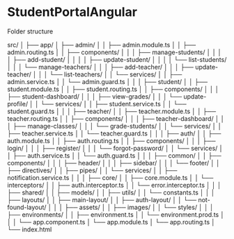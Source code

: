 # StudentPortalAngular

Folder structure 

src/
│
├── app/
│   ├── admin/
│   │   ├── admin.module.ts
│   │   ├── admin.routing.ts
│   │   ├── components/
│   │   │   ├── manage-students/
│   │   │   │   ├── add-student/
│   │   │   │   ├── update-student/
│   │   │   │   └── list-students/
│   │   │   └── manage-teachers/
│   │   │       ├── add-teacher/
│   │   │       ├── update-teacher/
│   │   │       └── list-teachers/
│   │   └── services/
│   │       ├── admin.service.ts
│   │       └── admin.guard.ts
│   │
│   ├── student/
│   │   ├── student.module.ts
│   │   ├── student.routing.ts
│   │   ├── components/
│   │   │   ├── student-dashboard/
│   │   │   ├── view-grades/
│   │   │   └── update-profile/
│   │   └── services/
│   │       ├── student.service.ts
│   │       └── student.guard.ts
│   │
│   ├── teacher/
│   │   ├── teacher.module.ts
│   │   ├── teacher.routing.ts
│   │   ├── components/
│   │   │   ├── teacher-dashboard/
│   │   │   ├── manage-classes/
│   │   │   └── grade-students/
│   │   └── services/
│   │       ├── teacher.service.ts
│   │       └── teacher.guard.ts
│   │
│   ├── auth/
│   │   ├── auth.module.ts
│   │   ├── auth.routing.ts
│   │   ├── components/
│   │   │   ├── login/
│   │   │   ├── register/
│   │   │   └── forgot-password/
│   │   └── services/
│   │       ├── auth.service.ts
│   │       └── auth.guard.ts
│   │
│   ├── common/
│   │   ├── components/
│   │   │   ├── header/
│   │   │   ├── sidebar/
│   │   │   └── footer/
│   │   ├── directives/
│   │   ├── pipes/
│   │   └── services/
│   │       ├── notification.service.ts
│   │
│   ├── core/
│   │   ├── core.module.ts
│   │   └── interceptors/
│   │       ├── auth.interceptor.ts
│   │       └── error.interceptor.ts
│   │
│   ├── shared/
│   │   ├── models/
│   │   ├── utils/
│   │   └── constants.ts
│   │
│   ├── layouts/
│   │   ├── main-layout/
│   │   ├── auth-layout/
│   │   └── not-found-layout/
│   │
│   ├── assets/
│   │   ├── images/
│   │   └── styles/
│   │
│   ├── environments/
│   │   ├── environment.ts
│   │   └── environment.prod.ts
│   │
│   └── app.component.ts
│   └── app.module.ts
│   └── app.routing.ts
│
└── index.html
